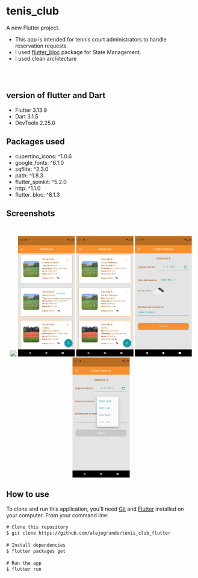 # tenis_club

A new Flutter project.

- This app is intended for tennis court administrators to handle reservation requests.
- I used [flutter_bloc](https://pub.dev/packages/flutter_bloc) package for State Management.
- I used clean architecture


</br>
</br>

## version of flutter and Dart
 - Flutter 3.13.9 
 - Dart 3.1.5 
 - DevTools 2.25.0

## Packages used

 - cupertino_icons: ^1.0.6
 - google_fonts: ^6.1.0
 - sqflite: ^2.3.0
 - path: ^1.8.3
 - flutter_spinkit: ^5.2.0
 - http: ^1.1.0
 - flutter_bloc: ^8.1.3

## Screenshots

<br>
<p align="center">
<img src="screenshot/screenshot_0.png" width="30%">
<img src="screenshot/screenshot_1.png" width="30%">
<img src="screenshot/screenshot_2.png" width="30%">
<img src="screenshot/screenshot_3.png" width="30%">
<img src="screenshot/screenshot_4.png" width="30%">
  
</p>

## How to use

To clone and run this application, you'll need [Git](https://git-scm.com/downloads) and [Flutter](https://flutter.dev/docs/get-started/install) installed on your computer. From your command line:

```
# Clone this repository
$ git clone https://github.com/alejogrande/tenis_club_flutter

# Install dependencies
$ flutter packages get

# Run the app
$ flutter run
```
